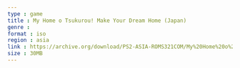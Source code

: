 ```yaml
---
type : game
title : My Home o Tsukurou! Make Your Dream Home (Japan)
genre : 
format : iso
region : asia
link : https://archive.org/download/PS2-ASIA-ROMS321COM/My%20Home%20o%20Tsukurou%21%20Make%20Your%20Dream%20Home%20%28Japan%29.7z
size : 30MB
---
```

